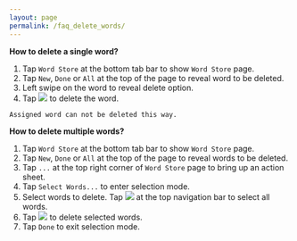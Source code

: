 ```yaml
---
layout: page
permalink: /faq_delete_words/
---
```

**How to delete a single word?**
1. Tap `Word Store` at the bottom tab bar to show `Word Store` page.
1. Tap `New`, `Done` or `All` at the top of the page to reveal word to be deleted.
1. Left swipe on the word to reveal delete option.
1. Tap <img src="https://wordboxbyung.github.io/images/trash.png"/> to delete the word.

`Assigned word can not be deleted this way.`

**How to delete multiple words?**
1. Tap `Word Store` at the bottom tab bar to show `Word Store` page.
1. Tap `New`, `Done` or `All` at the top of the page to reveal words to be deleted.
1. Tap `...` at the top right corner of `Word Store` page to bring up an action sheet.
1. Tap `Select Words...` to enter selection mode.
1. Select words to delete. Tap <img src="https://wordboxbyung.github.io/images/checkmark.png"/> at the top navigation bar to select all words.
1. Tap <img src="https://wordboxbyung.github.io/images/trash.png"/> to delete selected words.
1. Tap `Done` to exit selection mode.
